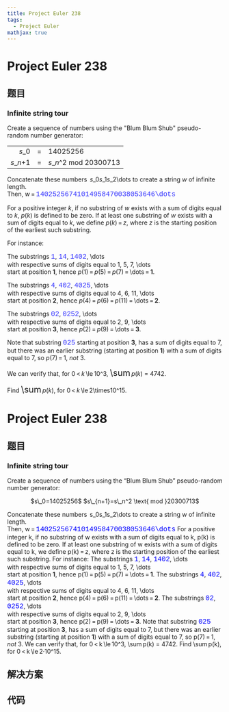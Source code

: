 ```yaml
---
title: Project Euler 238
tags:
  - Project Euler
mathjax: true
---
```

<escape><!-- more --></escape>
    
# Project Euler 238
## 题目
### Infinite string tour

Create a sequence of numbers using the "Blum Blum Shub" pseudo-random number generator:

<center><table class="p238"><tr><td style="text-align:right;"><var>s</var>_0</td>
    <td>=</td>
    <td>14025256</td>
  </tr><tr><td><var>s</var>_<var>n</var>+1</td>
    <td>=</td>
    <td><var>s</var>_<var>n</var>^2 mod 20300713</td>
  </tr></table></center>

Concatenate these numbers  <var>s</var>_0<var>s</var>_1<var>s</var>_2\dots to create a string <var>w</var> of infinite length.<br />
Then, <var>w</var> = <span style="font-family:'courier new';font-size:12pt;color:#3333ff;">14025256741014958470038053646\dots</span>

For a positive integer <var>k</var>, if no substring of <var>w</var> exists with a sum of digits equal to <var>k</var>, <var>p</var>(<var>k</var>) is defined to be zero. If at least one substring of <var>w</var> exists with a sum of digits equal to <var>k</var>, we define <var>p</var>(<var>k</var>) = <var>z</var>, where <var>z</var> is the starting position of the earliest such substring.

For instance:

The substrings <span style="font-family:'courier new';font-size:12pt;color:#3333ff;">1</span>, <span style="font-family:'courier new';font-size:12pt;color:#3333ff;">14</span>, <span style="font-family:'courier new';font-size:12pt;color:#3333ff;">1402</span>, \dots <br />
with respective sums of digits equal to 1, 5, 7, \dots<br />
start at position <b>1</b>, hence <var>p</var>(1) = <var>p</var>(5) = <var>p</var>(7) = \dots = <b>1</b>.

The substrings <span style="font-family:'courier new';font-size:12pt;color:#3333ff;">4</span>, <span style="font-family:'courier new';font-size:12pt;color:#3333ff;">402</span>, <span style="font-family:'courier new';font-size:12pt;color:#3333ff;">4025</span>, \dots<br />
with respective sums of digits equal to 4, 6, 11, \dots<br />
start at position <b>2</b>, hence <var>p</var>(4) = <var>p</var>(6) = <var>p</var>(11) = \dots = <b>2</b>.

The substrings <span style="font-family:'courier new';font-size:12pt;color:#3333ff;">02</span>, <span style="font-family:'courier new';font-size:12pt;color:#3333ff;">0252</span>, \dots<br />
with respective sums of digits equal to 2, 9, \dots<br />
start at position <b>3</b>, hence <var>p</var>(2) = <var>p</var>(9) = \dots = <b>3</b>.

Note that substring <span style="font-family:'courier new';font-size:12pt;color:#3333ff;">025</span> starting at position <b>3</b>, has a sum of digits equal to 7, but there was an earlier substring (starting at position <b>1</b>) with a sum of digits equal to 7, so <var>p</var>(7) = 1, <i>not</i> 3.

We can verify that, for 0 < <var>k</var> \le 10^3, <span style="font-size:larger;"><span style="font-size:larger;">\sum</span></span> <var>p</var>(<var>k</var>) = 4742.

Find <span style="font-size:larger;"><span style="font-size:larger;">\sum</span></span> <var>p</var>(<var>k</var>), for 0 < <var>k</var> \le 2\times10^15.


# Project Euler 238
## 题目
### Infinite string tour

Create a sequence of numbers using the “Blum Blum Shub” pseudo-random number generator:
<center>$s\_0=14025256$
$s\_{n+1}=s\_n^2 \text{ mod }20300713$
</center>

Concatenate these numbers &thinsp;s_0s_1s_2\dots to create a string w of infinite length.<br>Then, w&thinsp;=&thinsp;<span style="font-family:courier new;font-size:12pt;color:#0000ff;">14025256741014958470038053646\dots</span>
For a positive integer k, if no substring of w exists with a sum of digits equal to k, p(k) is defined to be zero. If at least one substring of w exists with a sum of digits equal to k, we define p(k)&thinsp;=&thinsp;z, where z is the starting position of the earliest such substring.
For instance:
The substrings <span style="font-family:courier new;font-size:12pt;color:#0000ff;">1</span>, <span style="font-family:courier new;font-size:12pt;color:#0000ff;">14</span>, <span style="font-family:courier new;font-size:12pt;color:#0000ff;">1402</span>, \dots<br>with respective sums of digits equal to 1, 5, 7, \dots<br>start at position <b>1</b>, hence p(1)&thinsp;=&thinsp;p(5)&thinsp;=&thinsp;p(7)&thinsp;=&thinsp;\dots&thinsp;=&thinsp;<b>1</b>.
The substrings <span style="font-family:courier new;font-size:12pt;color:#0000ff;">4</span>, <span style="font-family:courier new;font-size:12pt;color:#0000ff;">402</span>, <span style="font-family:courier new;font-size:12pt;color:#0000ff;">4025</span>, \dots<br>with respective sums of digits equal to 4, 6, 11, \dots<br>start at position <b>2</b>, hence p(4)&thinsp;=&thinsp;p(6)&thinsp;=&thinsp;p(11)&thinsp;=&thinsp;\dots&thinsp;=&thinsp;<b>2</b>.
The substrings <span style="font-family:courier new;font-size:12pt;color:#0000ff;">02</span>, <span style="font-family:courier new;font-size:12pt;color:#0000ff;">0252</span>, \dots<br>with respective sums of digits equal to 2, 9, \dots<br>start at position <b>3</b>, hence p(2)&thinsp;=&thinsp;p(9)&thinsp;=&thinsp;\dots&thinsp;=&thinsp;<b>3</b>.
Note that substring <span style="font-family:courier new;font-size:12pt;color:#0000ff;">025</span> starting at position <b>3</b>, has a sum of digits equal to 7, but there was an earlier substring (starting at position <b>1</b>) with a sum of digits equal to 7, so p(7)&thinsp;=&thinsp;1, <i>not</i> 3.
We can verify that, for 0&thinsp;<&thinsp;k&thinsp;\le&thinsp;10^3, \sum&thinsp;p(k) = 4742.
Find \sum&thinsp;p(k), for 0&thinsp;<&thinsp;k&thinsp;\le&thinsp;2·10^15.


## 解决方案


## 代码


